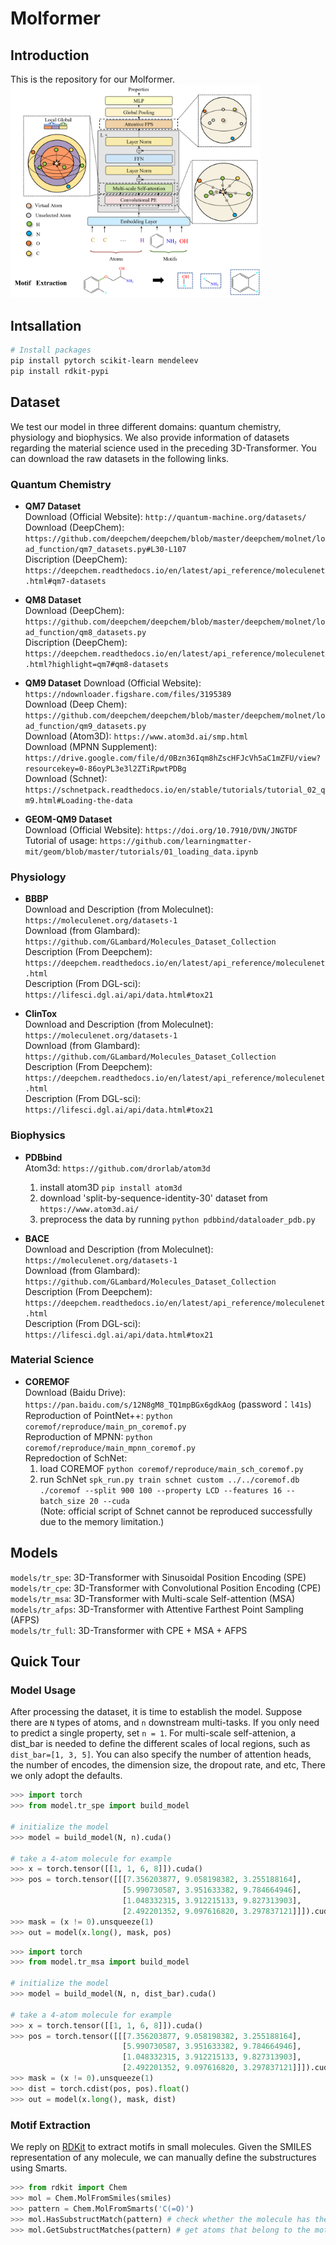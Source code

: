 # Molformer 
## Introduction
This is the repository for our Molformer.
<img src="model.png" alt="model" width="400"/>

## Intsallation 
 ```bash
# Install packages
pip install pytorch scikit-learn mendeleev
pip install rdkit-pypi
```
 
 
## Dataset
We test our model in three different domains: quantum chemistry, physiology and biophysics. We also provide information 
of datasets regarding the material science used in the preceding 3D-Transformer. You can download the 
raw datasets in the following links.  
### Quantum Chemistry
- **QM7 Dataset**  
Download (Official Website): `http://quantum-machine.org/datasets/ `  
Download (DeepChem): `https://github.com/deepchem/deepchem/blob/master/deepchem/molnet/load_function/qm7_datasets.py#L30-L107`  
Discription (DeepChem): `https://deepchem.readthedocs.io/en/latest/api_reference/moleculenet.html#qm7-datasets`

- **QM8 Dataset**  
Download (DeepChem): `https://github.com/deepchem/deepchem/blob/master/deepchem/molnet/load_function/qm8_datasets.py`   
Discription (DeepChem): `https://deepchem.readthedocs.io/en/latest/api_reference/moleculenet.html?highlight=qm7#qm8-datasets` 


- **QM9 Dataset** 
Download (Official Website): `https://ndownloader.figshare.com/files/3195389`  
Download (Deep Chem): `https://github.com/deepchem/deepchem/blob/master/deepchem/molnet/load_function/qm9_datasets.py`   
Download (Atom3D): `https://www.atom3d.ai/smp.html`     
Download (MPNN Supplement): `https://drive.google.com/file/d/0Bzn36Iqm8hZscHFJcVh5aC1mZFU/view?resourcekey=0-86oyPL3e3l2ZTiRpwtPDBg`   
Download (Schnet): `https://schnetpack.readthedocs.io/en/stable/tutorials/tutorial_02_qm9.html#Loading-the-data` 


- **GEOM-QM9 Dataset**   
Download (Official Website): `https://doi.org/10.7910/DVN/JNGTDF`  
Tutorial of usage: `https://github.com/learningmatter-mit/geom/blob/master/tutorials/01_loading_data.ipynb`                            
 

### Physiology
- **BBBP**  
Download and Description (from Moleculnet): `https://moleculenet.org/datasets-1`  
Download (from Glambard): `https://github.com/GLambard/Molecules_Dataset_Collection`  
Description (From Deepchem): `https://deepchem.readthedocs.io/en/latest/api_reference/moleculenet.html`    
Description (From DGL-sci): `https://lifesci.dgl.ai/api/data.html#tox21`   
 
- **ClinTox**  
Download and Description (from Moleculnet): `https://moleculenet.org/datasets-1`  
Download (from Glambard): `https://github.com/GLambard/Molecules_Dataset_Collection`  
Description (From Deepchem): `https://deepchem.readthedocs.io/en/latest/api_reference/moleculenet.html`    
Description (From DGL-sci): `https://lifesci.dgl.ai/api/data.html#tox21`   


### Biophysics  
- **PDBbind**    
Atom3d: `https://github.com/drorlab/atom3d`  <ol> <li> install atom3D `pip install atom3d`</li> <li> download 
'split-by-sequence-identity-30' dataset from `https://www.atom3d.ai/` </li>  <li> preprocess 
the data by running `python pdbbind/dataloader_pdb.py` </li> </ol>


- **BACE**    
Download and Description (from Moleculnet): `https://moleculenet.org/datasets-1`  
Download (from Glambard): `https://github.com/GLambard/Molecules_Dataset_Collection`  
Description (From Deepchem): `https://deepchem.readthedocs.io/en/latest/api_reference/moleculenet.html`    
Description (From DGL-sci): `https://lifesci.dgl.ai/api/data.html#tox21`   

### Material Science  
- **COREMOF**  
Download (Baidu Drive):  `https://pan.baidu.com/s/12N8gM8_TQ1mpBGx6gdkAog`  (password：`l41s`)  
Reproduction of PointNet++: `python coremof/reproduce/main_pn_coremof.py`  
Reproduction of MPNN: `python coremof/reproduce/main_mpnn_coremof.py`  
Repredoction of SchNet: <ol><li> load COREMOF `python coremof/reproduce/main_sch_coremof.py` </li> <li> 
run SchNet `spk_run.py train schnet custom ../../coremof.db ./coremof --split 900 100 --property LCD --features 16 --batch_size 20 --cuda`  
(Note: official script of Schnet cannot be reproduced successfully due to the memory limitation.)</li></ol>



## Models
`models/tr_spe`: 3D-Transformer with Sinusoidal Position Encoding (SPE)  
`models/tr_cpe`: 3D-Transformer with Convolutional Position Encoding (CPE)    
`models/tr_msa`: 3D-Transformer with Multi-scale Self-attention (MSA)    
`models/tr_afps`: 3D-Transformer with Attentive Farthest Point Sampling (AFPS)    
`models/tr_full`: 3D-Transformer with CPE + MSA + AFPS   

## Quick Tour
### Model Usage
After processing the dataset, it is time to establish the model. Suppose there are `N` types of atoms, and `n` 
downstream multi-tasks. If you only need to predict a single property, set `n = 1`. For multi-scale self-attenion, 
a dist_bar is needed to define the different scales of local regions, such as `dist_bar=[1, 3, 5]`. You can also specify the number of 
attention heads, the number of encodes, the dimension size, the dropout rate, and etc, There we only adopt the defaults.
```python
>>> import torch 
>>> from model.tr_spe import build_model
 
# initialize the model 
>>> model = build_model(N, n).cuda()

# take a 4-atom molecule for example
>>> x = torch.tensor([[1, 1, 6, 8]]).cuda()
>>> pos = torch.tensor([[[7.356203877, 9.058198382, 3.255188164],
                         [5.990730587, 3.951633382, 9.784664946],
                         [1.048332315, 3.912215133, 9.827313903],
                         [2.492201352, 9.097616820, 3.297837121]]]).cuda()
>>> mask = (x != 0).unsqueeze(1)
>>> out = model(x.long(), mask, pos)
```

```python
>>> import torch 
>>> from model.tr_msa import build_model
 
# initialize the model 
>>> model = build_model(N, n, dist_bar).cuda()

# take a 4-atom molecule for example
>>> x = torch.tensor([[1, 1, 6, 8]]).cuda()
>>> pos = torch.tensor([[[7.356203877, 9.058198382, 3.255188164],
                         [5.990730587, 3.951633382, 9.784664946],
                         [1.048332315, 3.912215133, 9.827313903],
                         [2.492201352, 9.097616820, 3.297837121]]]).cuda()
>>> mask = (x != 0).unsqueeze(1)
>>> dist = torch.cdist(pos, pos).float()
>>> out = model(x.long(), mask, dist)
```

### Motif Extraction
We reply on [RDKit](https://www.rdkit.org/docs/GettingStartedInPython.html) to extract motifs in small molecules. 
Given the SMILES representation of any molecule, we can manually define the substructures using Smarts. 
```python
>>> from rdkit import Chem
>>> mol = Chem.MolFromSmiles(smiles)
>>> pattern = Chem.MolFromSmarts('C(=O)')
>>> mol.HasSubstructMatch(pattern) # check whether the molecule has the motif 'C(=O)'
>>> mol.GetSubstructMatches(pattern) # get atoms that belong to the motif 'C(=O)'
```


